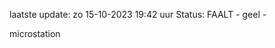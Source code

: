 laatste update: 
zo 15-10-2023 19:42   uur 
Status: FAALT - geel - 
<div class="service Y">microstation</div>